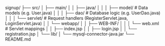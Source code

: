 signup/
├── src/
│   ├── main/
│   │   ├── java/
│   │   │   ├── model/        # Data models (e.g. User.java)
│   │   │   ├── dao/          # Database logic (e.g. UserDao.java)
│   │   │   └── servlet/      # Request handlers (RegisterServlet.java, LoginServlet.java)
│   │   └── webapp/
│   │       ├── WEB-INF/
│   │       │   └── web.xml   # Servlet mappings
│   │       ├── index.jsp
│   │       ├── login.jsp
│   │       └── registration.jsp
│   └── lib/
│       └── mysql-connector-java.jar
└── README.md
